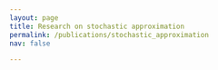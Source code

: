 ```yaml
---
layout: page
title: Research on stochastic approximation
permalink: /publications/stochastic_approximation
nav: false

---
```

